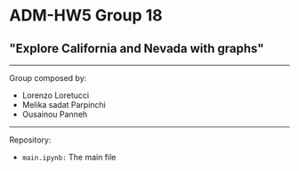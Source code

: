 # ADM-HW5 Group 18
##  **"Explore California and Nevada with graphs"**
-----------------------------------------------
Group composed by:
- Lorenzo Loretucci
- Melika sadat Parpinchi
- Ousainou Panneh
---------------------------------------------
Repository:
- `main.ipynb:` The main file
